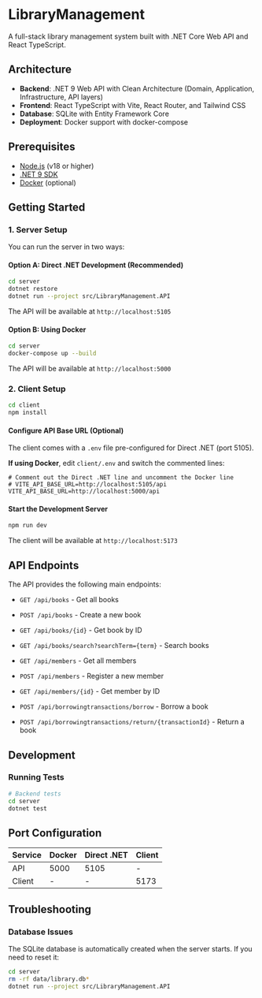 # LibraryManagement

A full-stack library management system built with .NET Core Web API and React TypeScript.

## Architecture

- **Backend**: .NET 9 Web API with Clean Architecture (Domain, Application, Infrastructure, API layers)
- **Frontend**: React TypeScript with Vite, React Router, and Tailwind CSS
- **Database**: SQLite with Entity Framework Core
- **Deployment**: Docker support with docker-compose

## Prerequisites

- [Node.js](https://nodejs.org/) (v18 or higher)
- [.NET 9 SDK](https://dotnet.microsoft.com/download)
- [Docker](https://www.docker.com/) (optional)

## Getting Started

### 1. Server Setup

You can run the server in two ways:

#### Option A: Direct .NET Development (Recommended)

```bash
cd server
dotnet restore
dotnet run --project src/LibraryManagement.API
```

The API will be available at `http://localhost:5105`

#### Option B: Using Docker

```bash
cd server
docker-compose up --build
```

The API will be available at `http://localhost:5000`

### 2. Client Setup

```bash
cd client
npm install
```

#### Configure API Base URL (Optional)

The client comes with a `.env` file pre-configured for Direct .NET (port 5105).

**If using Docker**, edit `client/.env` and switch the commented lines:

```
# Comment out the Direct .NET line and uncomment the Docker line
# VITE_API_BASE_URL=http://localhost:5105/api
VITE_API_BASE_URL=http://localhost:5000/api
```

#### Start the Development Server

```bash
npm run dev
```

The client will be available at `http://localhost:5173`

## API Endpoints

The API provides the following main endpoints:

- `GET /api/books` - Get all books
- `POST /api/books` - Create a new book
- `GET /api/books/{id}` - Get book by ID
- `GET /api/books/search?searchTerm={term}` - Search books

- `GET /api/members` - Get all members
- `POST /api/members` - Register a new member
- `GET /api/members/{id}` - Get member by ID

- `POST /api/borrowingtransactions/borrow` - Borrow a book
- `POST /api/borrowingtransactions/return/{transactionId}` - Return a book

## Development

### Running Tests

```bash
# Backend tests
cd server
dotnet test
```

## Port Configuration

| Service | Docker | Direct .NET | Client |
| ------- | ------ | ----------- | ------ |
| API     | 5000   | 5105        | -      |
| Client  | -      | -           | 5173   |

## Troubleshooting

### Database Issues

The SQLite database is automatically created when the server starts. If you need to reset it:

```bash
cd server
rm -rf data/library.db*
dotnet run --project src/LibraryManagement.API
```
